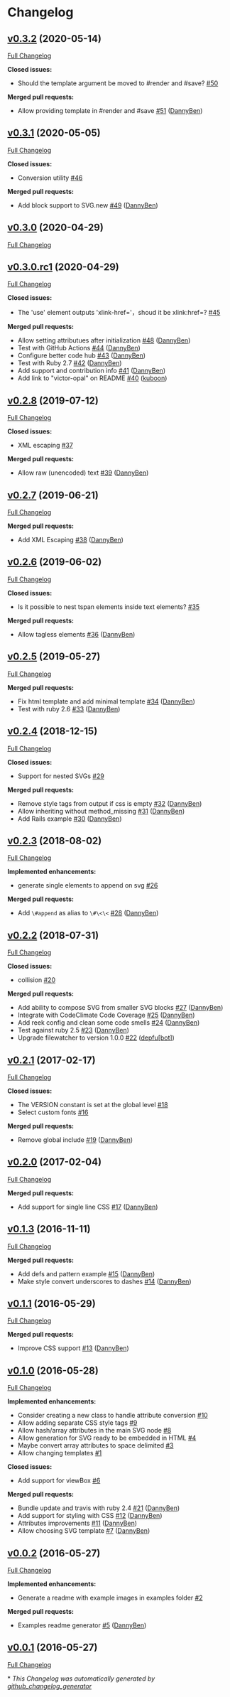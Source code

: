 # Changelog

## [v0.3.2](https://github.com/DannyBen/victor/tree/v0.3.2) (2020-05-14)

[Full Changelog](https://github.com/DannyBen/victor/compare/v0.3.1...v0.3.2)

**Closed issues:**

- Should the template argument be moved to \#render and \#save? [\#50](https://github.com/DannyBen/victor/issues/50)

**Merged pull requests:**

- Allow providing template in \#render and \#save [\#51](https://github.com/DannyBen/victor/pull/51) ([DannyBen](https://github.com/DannyBen))

## [v0.3.1](https://github.com/DannyBen/victor/tree/v0.3.1) (2020-05-05)

[Full Changelog](https://github.com/DannyBen/victor/compare/v0.3.0...v0.3.1)

**Closed issues:**

- Conversion utility [\#46](https://github.com/DannyBen/victor/issues/46)

**Merged pull requests:**

- Add block support to SVG.new [\#49](https://github.com/DannyBen/victor/pull/49) ([DannyBen](https://github.com/DannyBen))

## [v0.3.0](https://github.com/DannyBen/victor/tree/v0.3.0) (2020-04-29)

[Full Changelog](https://github.com/DannyBen/victor/compare/v0.3.0.rc1...v0.3.0)

## [v0.3.0.rc1](https://github.com/DannyBen/victor/tree/v0.3.0.rc1) (2020-04-29)

[Full Changelog](https://github.com/DannyBen/victor/compare/v0.2.8...v0.3.0.rc1)

**Closed issues:**

- The 'use' element outputs 'xlink-href='，shoud it be xlink:href=? [\#45](https://github.com/DannyBen/victor/issues/45)

**Merged pull requests:**

- Allow setting attributues after initialization [\#48](https://github.com/DannyBen/victor/pull/48) ([DannyBen](https://github.com/DannyBen))
- Test with GitHub Actions [\#44](https://github.com/DannyBen/victor/pull/44) ([DannyBen](https://github.com/DannyBen))
- Configure better code hub [\#43](https://github.com/DannyBen/victor/pull/43) ([DannyBen](https://github.com/DannyBen))
- Test with Ruby 2.7 [\#42](https://github.com/DannyBen/victor/pull/42) ([DannyBen](https://github.com/DannyBen))
- Add support and contribution info [\#41](https://github.com/DannyBen/victor/pull/41) ([DannyBen](https://github.com/DannyBen))
- Add link to "victor-opal" on README [\#40](https://github.com/DannyBen/victor/pull/40) ([kuboon](https://github.com/kuboon))

## [v0.2.8](https://github.com/DannyBen/victor/tree/v0.2.8) (2019-07-12)

[Full Changelog](https://github.com/DannyBen/victor/compare/v0.2.7...v0.2.8)

**Closed issues:**

- XML escaping [\#37](https://github.com/DannyBen/victor/issues/37)

**Merged pull requests:**

- Allow raw \(unencoded\) text [\#39](https://github.com/DannyBen/victor/pull/39) ([DannyBen](https://github.com/DannyBen))

## [v0.2.7](https://github.com/DannyBen/victor/tree/v0.2.7) (2019-06-21)

[Full Changelog](https://github.com/DannyBen/victor/compare/v0.2.6...v0.2.7)

**Merged pull requests:**

- Add XML Escaping [\#38](https://github.com/DannyBen/victor/pull/38) ([DannyBen](https://github.com/DannyBen))

## [v0.2.6](https://github.com/DannyBen/victor/tree/v0.2.6) (2019-06-02)

[Full Changelog](https://github.com/DannyBen/victor/compare/v0.2.5...v0.2.6)

**Closed issues:**

- Is it possible to nest tspan elements inside text elements? [\#35](https://github.com/DannyBen/victor/issues/35)

**Merged pull requests:**

- Allow tagless elements [\#36](https://github.com/DannyBen/victor/pull/36) ([DannyBen](https://github.com/DannyBen))

## [v0.2.5](https://github.com/DannyBen/victor/tree/v0.2.5) (2019-05-27)

[Full Changelog](https://github.com/DannyBen/victor/compare/v0.2.4...v0.2.5)

**Merged pull requests:**

- Fix html template and add minimal template [\#34](https://github.com/DannyBen/victor/pull/34) ([DannyBen](https://github.com/DannyBen))
- Test with ruby 2.6 [\#33](https://github.com/DannyBen/victor/pull/33) ([DannyBen](https://github.com/DannyBen))

## [v0.2.4](https://github.com/DannyBen/victor/tree/v0.2.4) (2018-12-15)

[Full Changelog](https://github.com/DannyBen/victor/compare/v0.2.3...v0.2.4)

**Closed issues:**

- Support for nested SVGs [\#29](https://github.com/DannyBen/victor/issues/29)

**Merged pull requests:**

- Remove style tags from output if css is empty [\#32](https://github.com/DannyBen/victor/pull/32) ([DannyBen](https://github.com/DannyBen))
- Allow inheriting without method\_missing [\#31](https://github.com/DannyBen/victor/pull/31) ([DannyBen](https://github.com/DannyBen))
- Add Rails example [\#30](https://github.com/DannyBen/victor/pull/30) ([DannyBen](https://github.com/DannyBen))

## [v0.2.3](https://github.com/DannyBen/victor/tree/v0.2.3) (2018-08-02)

[Full Changelog](https://github.com/DannyBen/victor/compare/v0.2.2...v0.2.3)

**Implemented enhancements:**

- generate single elements to append on svg [\#26](https://github.com/DannyBen/victor/issues/26)

**Merged pull requests:**

- Add `\#append` as alias to `\#\<\<` [\#28](https://github.com/DannyBen/victor/pull/28) ([DannyBen](https://github.com/DannyBen))

## [v0.2.2](https://github.com/DannyBen/victor/tree/v0.2.2) (2018-07-31)

[Full Changelog](https://github.com/DannyBen/victor/compare/v0.2.1...v0.2.2)

**Closed issues:**

- collision [\#20](https://github.com/DannyBen/victor/issues/20)

**Merged pull requests:**

- Add ability to compose SVG from smaller SVG blocks [\#27](https://github.com/DannyBen/victor/pull/27) ([DannyBen](https://github.com/DannyBen))
- Integrate with CodeClimate Code Coverage [\#25](https://github.com/DannyBen/victor/pull/25) ([DannyBen](https://github.com/DannyBen))
- Add reek config and clean some code smells [\#24](https://github.com/DannyBen/victor/pull/24) ([DannyBen](https://github.com/DannyBen))
- Test against ruby 2.5 [\#23](https://github.com/DannyBen/victor/pull/23) ([DannyBen](https://github.com/DannyBen))
- Upgrade filewatcher to version 1.0.0 [\#22](https://github.com/DannyBen/victor/pull/22) ([depfu[bot]](https://github.com/apps/depfu))

## [v0.2.1](https://github.com/DannyBen/victor/tree/v0.2.1) (2017-02-17)

[Full Changelog](https://github.com/DannyBen/victor/compare/v0.2.0...v0.2.1)

**Closed issues:**

- The VERSION constant is set at the global level [\#18](https://github.com/DannyBen/victor/issues/18)
- Select custom fonts [\#16](https://github.com/DannyBen/victor/issues/16)

**Merged pull requests:**

- Remove global include [\#19](https://github.com/DannyBen/victor/pull/19) ([DannyBen](https://github.com/DannyBen))

## [v0.2.0](https://github.com/DannyBen/victor/tree/v0.2.0) (2017-02-04)

[Full Changelog](https://github.com/DannyBen/victor/compare/v0.1.3...v0.2.0)

**Merged pull requests:**

- Add support for single line CSS [\#17](https://github.com/DannyBen/victor/pull/17) ([DannyBen](https://github.com/DannyBen))

## [v0.1.3](https://github.com/DannyBen/victor/tree/v0.1.3) (2016-11-11)

[Full Changelog](https://github.com/DannyBen/victor/compare/v0.1.1...v0.1.3)

**Merged pull requests:**

- Add defs and pattern example [\#15](https://github.com/DannyBen/victor/pull/15) ([DannyBen](https://github.com/DannyBen))
- Make style convert underscores to dashes [\#14](https://github.com/DannyBen/victor/pull/14) ([DannyBen](https://github.com/DannyBen))

## [v0.1.1](https://github.com/DannyBen/victor/tree/v0.1.1) (2016-05-29)

[Full Changelog](https://github.com/DannyBen/victor/compare/v0.1.0...v0.1.1)

**Merged pull requests:**

- Improve CSS support [\#13](https://github.com/DannyBen/victor/pull/13) ([DannyBen](https://github.com/DannyBen))

## [v0.1.0](https://github.com/DannyBen/victor/tree/v0.1.0) (2016-05-28)

[Full Changelog](https://github.com/DannyBen/victor/compare/v0.0.2...v0.1.0)

**Implemented enhancements:**

- Consider creating a new class to handle attribute conversion [\#10](https://github.com/DannyBen/victor/issues/10)
- Allow adding separate CSS style tags [\#9](https://github.com/DannyBen/victor/issues/9)
- Allow hash/array attributes in the main SVG node [\#8](https://github.com/DannyBen/victor/issues/8)
- Allow generation for SVG ready to be embedded in HTML [\#4](https://github.com/DannyBen/victor/issues/4)
- Maybe convert array attributes to space delimited [\#3](https://github.com/DannyBen/victor/issues/3)
- Allow changing templates [\#1](https://github.com/DannyBen/victor/issues/1)

**Closed issues:**

- Add support for viewBox [\#6](https://github.com/DannyBen/victor/issues/6)

**Merged pull requests:**

- Bundle update and travis with ruby 2.4 [\#21](https://github.com/DannyBen/victor/pull/21) ([DannyBen](https://github.com/DannyBen))
- Add support for styling with CSS [\#12](https://github.com/DannyBen/victor/pull/12) ([DannyBen](https://github.com/DannyBen))
- Attributes improvements [\#11](https://github.com/DannyBen/victor/pull/11) ([DannyBen](https://github.com/DannyBen))
- Allow choosing SVG template [\#7](https://github.com/DannyBen/victor/pull/7) ([DannyBen](https://github.com/DannyBen))

## [v0.0.2](https://github.com/DannyBen/victor/tree/v0.0.2) (2016-05-27)

[Full Changelog](https://github.com/DannyBen/victor/compare/v0.0.1...v0.0.2)

**Implemented enhancements:**

- Generate a readme with example images in examples folder [\#2](https://github.com/DannyBen/victor/issues/2)

**Merged pull requests:**

- Examples readme generator [\#5](https://github.com/DannyBen/victor/pull/5) ([DannyBen](https://github.com/DannyBen))

## [v0.0.1](https://github.com/DannyBen/victor/tree/v0.0.1) (2016-05-27)

[Full Changelog](https://github.com/DannyBen/victor/compare/65cc66eb1e4cd1130712a5969b3de2e8c73fb6b8...v0.0.1)



\* *This Changelog was automatically generated by [github_changelog_generator](https://github.com/github-changelog-generator/github-changelog-generator)*
